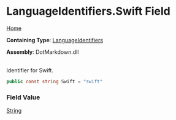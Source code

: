 # LanguageIdentifiers\.Swift Field

[Home](../../../README.md)

**Containing Type**: [LanguageIdentifiers](../README.md)

**Assembly**: DotMarkdown\.dll

\
Identifier for Swift\.

```csharp
public const string Swift = "swift"
```

### Field Value

[String](https://docs.microsoft.com/en-us/dotnet/api/system.string)


